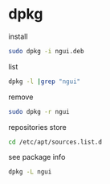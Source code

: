 # dpkg

install

```sh
sudo dpkg -i ngui.deb
```

list

```sh
dpkg -l |grep "ngui"
```

remove

```sh
sudo dpkg -r ngui
```

repositories store

```sh
cd /etc/apt/sources.list.d
```

see package info
```sh
dpkg -L ngui
```